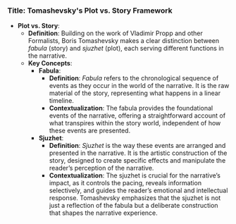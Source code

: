 ### Title: **Tomashevsky's Plot vs. Story Framework**

- **Plot vs. Story**:
  - **Definition**: Building on the work of Vladimir Propp and other Formalists, Boris Tomashevsky makes a clear distinction between *fabula* (story) and *sjuzhet* (plot), each serving different functions in the narrative.
  - **Key Concepts**:
    - **Fabula**:
      - **Definition**: *Fabula* refers to the chronological sequence of events as they occur in the world of the narrative. It is the raw material of the story, representing what happens in a linear timeline.
      - **Contextualization**: The fabula provides the foundational events of the narrative, offering a straightforward account of what transpires within the story world, independent of how these events are presented.
    - **Sjuzhet**:
      - **Definition**: *Sjuzhet* is the way these events are arranged and presented in the narrative. It is the artistic construction of the story, designed to create specific effects and manipulate the reader’s perception of the narrative.
      - **Contextualization**: The sjuzhet is crucial for the narrative’s impact, as it controls the pacing, reveals information selectively, and guides the reader’s emotional and intellectual response. Tomashevsky emphasizes that the sjuzhet is not just a reflection of the fabula but a deliberate construction that shapes the narrative experience.